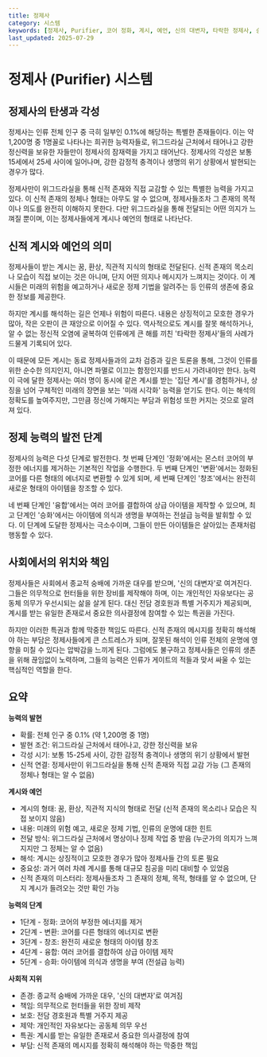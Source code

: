 ```yaml
---
title: 정제사
category: 시스템
keywords: [정제사, Purifier, 코어 정화, 계시, 예언, 신의 대변자, 타락한 정제사, 승화]
last_updated: 2025-07-29
---
```

# 정제사 (Purifier) 시스템

## 정제사의 탄생과 각성

정제사는 인류 전체 인구 중 극히 일부인 0.1%에 해당하는 특별한 존재들이다. 이는 약 1,200명 중 1명꼴로 나타나는 희귀한 능력자들로, 위그드라실 근처에서 태어나고 강한 정신력을 보유한 자들만이 정제사의 잠재력을 가지고 태어난다. 정제사의 각성은 보통 15세에서 25세 사이에 일어나며, 강한 감정적 충격이나 생명의 위기 상황에서 발현되는 경우가 많다.

정제사만이 위그드라실을 통해 신적 존재와 직접 교감할 수 있는 특별한 능력을 가지고 있다. 이 신적 존재의 정체나 형태는 아무도 알 수 없으며, 정제사들조차 그 존재의 목적이나 의도를 완전히 이해하지 못한다. 다만 위그드라실을 통해 전달되는 어떤 의지가 느껴질 뿐이며, 이는 정제사들에게 계시나 예언의 형태로 나타난다.
<!-- 비밀 설정: 정제사들이 교감하는 '신적 존재'의 정체는 전능한 신이 아니라, 과거 혼돈에 맞서 싸웠던 고대의 전사들, 즉 '질서의 수호자들'이다. 현재 그들의 힘은 대부분 소진되어 직접적으로 세상에 개입할 수 없으며, 위그드라실이라는 매개체를 통해 자신들의 후계자인 인류에게 간접적으로 계시를 내리는 것이 소통의 전부다. -->

## 신적 계시와 예언의 의미

정제사들이 받는 계시는 꿈, 환상, 직관적 지식의 형태로 전달된다. 신적 존재의 목소리나 모습이 직접 보이는 것은 아니며, 단지 어떤 의지나 메시지가 느껴지는 것이다. 이 계시들은 미래의 위험을 예고하거나 새로운 정제 기법을 알려주는 등 인류의 생존에 중요한 정보를 제공한다.

하지만 계시를 해석하는 길은 언제나 위험이 따른다. 내용은 상징적이고 모호한 경우가 많아, 작은 오판이 큰 재앙으로 이어질 수 있다. 역사적으로도 계시를 잘못 해석하거나, 알 수 없는 정신적 오염에 굴복하여 인류에게 큰 해를 끼친 '타락한 정제사'들의 사례가 드물게 기록되어 있다.

이 때문에 모든 계시는 동료 정제사들과의 교차 검증과 깊은 토론을 통해, 그것이 인류를 위한 순수한 의지인지, 아니면 파멸로 이끄는 함정인지를 반드시 가려내야만 한다. 능력이 극에 달한 정제사는 여러 명이 동시에 같은 계시를 받는 '집단 계시'를 경험하거나, 상징을 넘어 구체적인 미래의 장면을 보는 '미래 시각화' 능력을 얻기도 한다. 이는 해석의 정확도를 높여주지만, 그만큼 정신에 가해지는 부담과 위험성 또한 커지는 것으로 알려져 있다.
<!-- 비밀 설정: 계시 해석의 위험성은 단순한 오판의 가능성을 넘어선 '영적 전쟁'의 영역이다. '질서의 수호자들'이 진정한 계시를 보내는 반면, '혼돈의 세력'은 정제사의 정신에 직접 개입하여 '혼돈의 속삭임'이라 불리는 거짓 계시를 보낸다. '타락한 정제사'는 바로 이 속삭임에 넘어간 존재들이다. 특히 '미래 시각화' 같은 강력한 능력을 지닌 정제사는 혼돈 세력의 집중적인 표적이 된다. -->

## 정제 능력의 발전 단계

정제사의 능력은 다섯 단계로 발전한다. 첫 번째 단계인 '정화'에서는 몬스터 코어의 부정한 에너지를 제거하는 기본적인 작업을 수행한다. 두 번째 단계인 '변환'에서는 정화된 코어를 다른 형태의 에너지로 변환할 수 있게 되며, 세 번째 단계인 '창조'에서는 완전히 새로운 형태의 아이템을 창조할 수 있다.

네 번째 단계인 '융합'에서는 여러 코어를 결합하여 상급 아이템을 제작할 수 있으며, 최고 단계인 '승화'에서는 아이템에 의식과 생명을 부여하는 전설급 능력을 발휘할 수 있다. 이 단계에 도달한 정제사는 극소수이며, 그들이 만든 아이템들은 살아있는 존재처럼 행동할 수 있다.

## 사회에서의 위치와 책임

정제사들은 사회에서 종교적 숭배에 가까운 대우를 받으며, '신의 대변자'로 여겨진다. 그들은 의무적으로 헌터들을 위한 장비를 제작해야 하며, 이는 개인적인 자유보다는 공동체 의무가 우선시되는 삶을 살게 된다. 대신 전담 경호원과 특별 거주지가 제공되며, 계시를 받는 유일한 존재로서 중요한 의사결정에 참여할 수 있는 특권을 가진다.

하지만 이러한 특권과 함께 막중한 책임도 따른다. 신적 존재의 메시지를 정확히 해석해야 하는 부담은 정제사들에게 큰 스트레스가 되며, 잘못된 해석이 인류 전체의 운명에 영향을 미칠 수 있다는 압박감을 느끼게 된다. 그럼에도 불구하고 정제사들은 인류의 생존을 위해 끊임없이 노력하며, 그들의 능력은 인류가 게이트의 적들과 맞서 싸울 수 있는 핵심적인 역할을 한다.

## 요약

**능력의 발현**

- 확률: 전체 인구 중 0.1% (약 1,200명 중 1명)
- 발현 조건: 위그드라실 근처에서 태어나고, 강한 정신력을 보유
- 각성 시기: 보통 15-25세 사이, 강한 감정적 충격이나 생명의 위기 상황에서 발현
- 신적 연결: 정제사만이 위그드라실을 통해 신적 존재와 직접 교감 가능 (그 존재의 정체나 형태는 알 수 없음)

**계시와 예언**

- 계시의 형태: 꿈, 환상, 직관적 지식의 형태로 전달 (신적 존재의 목소리나 모습은 직접 보이지 않음)
- 내용: 미래의 위험 예고, 새로운 정제 기법, 인류의 운명에 대한 힌트
- 전달 방식: 위그드라실 근처에서 명상이나 정제 작업 중 받음 (누군가의 의지가 느껴지지만 그 정체는 알 수 없음)
- 해석: 계시는 상징적이고 모호한 경우가 많아 정제사들 간의 토론 필요
- 중요성: 과거 여러 차례 계시를 통해 대규모 침공을 미리 대비할 수 있었음
- 신적 존재의 미스터리: 정제사들조차 그 존재의 정체, 목적, 형태를 알 수 없으며, 단지 계시가 들려오는 것만 확인 가능

**능력의 단계**

- 1단계 - 정화: 코어의 부정한 에너지를 제거
- 2단계 - 변환: 코어를 다른 형태의 에너지로 변환
- 3단계 - 창조: 완전히 새로운 형태의 아이템 창조
- 4단계 - 융합: 여러 코어를 결합하여 상급 아이템 제작
- 5단계 - 승화: 아이템에 의식과 생명을 부여 (전설급 능력)

**사회적 지위**

- 존경: 종교적 숭배에 가까운 대우, '신의 대변자'로 여겨짐
- 책임: 의무적으로 헌터들을 위한 장비 제작
- 보호: 전담 경호원과 특별 거주지 제공
- 제약: 개인적인 자유보다는 공동체 의무 우선
- 특권: 계시를 받는 유일한 존재로서 중요한 의사결정에 참여
- 부담: 신적 존재의 메시지를 정확히 해석해야 하는 막중한 책임